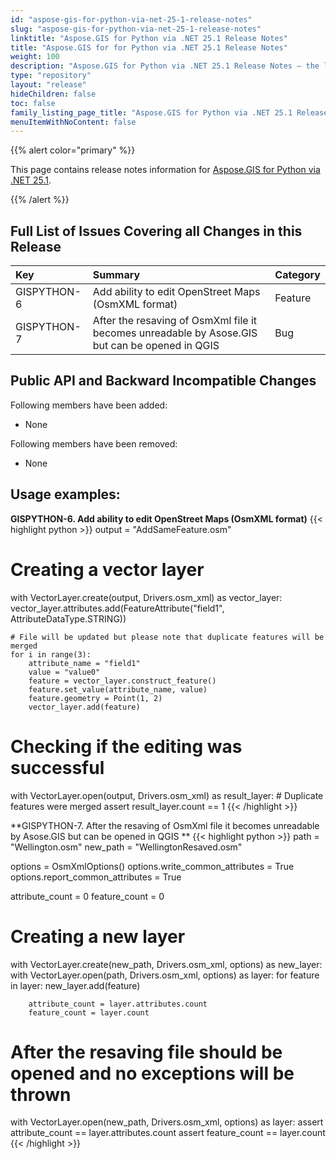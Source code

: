 ```yaml
---
id: "aspose-gis-for-python-via-net-25-1-release-notes"
slug: "aspose-gis-for-python-via-net-25-1-release-notes"
linktitle: "Aspose.GIS for Python via .NET 25.1 Release Notes"
title: "Aspose.GIS for for Python via .NET 25.1 Release Notes"
weight: 100
description: "Aspose.GIS for Python via .NET 25.1 Release Notes – the latest updates and fixes."
type: "repository"
layout: "release"
hideChildren: false
toc: false
family_listing_page_title: "Aspose.GIS for Python via .NET 25.1 Release Notes"
menuItemWithNoContent: false
---
```


{{% alert color="primary" %}}

This page contains release notes information for [Aspose.GIS for Python via .NET 25.1](https://pypi.org/project/aspose-gis-net/).

{{% /alert %}}

## **Full List of Issues Covering all Changes in this Release**

|**Key**    |**Summary**                                                                                                                             |**Category**|
|:--------- |:---------------------------------------------------------------------------------------------------------------------------------------|:-----------|
|GISPYTHON-6| Add ability to edit OpenStreet Maps (OsmXML format)                                                                                    |Feature     |
|GISPYTHON-7| After the resaving of OsmXml file it becomes unreadable by Asose.GIS but can be opened in QGIS                                         |Bug         |

## **Public API and Backward Incompatible Changes**
Following members have been added:

* None

Following members have been removed:
* None


## **Usage examples:**

**GISPYTHON-6. Add ability to edit OpenStreet Maps (OsmXML format)**
{{< highlight python >}}
output = "AddSameFeature.osm"

# Creating a vector layer
with VectorLayer.create(output, Drivers.osm_xml) as vector_layer:
    vector_layer.attributes.add(FeatureAttribute("field1", AttributeDataType.STRING))

    # File will be updated but please note that duplicate features will be merged
    for i in range(3):
        attribute_name = "field1"
        value = "value0"
        feature = vector_layer.construct_feature()
        feature.set_value(attribute_name, value)
        feature.geometry = Point(1, 2)
        vector_layer.add(feature)

# Checking if the editing was successful
with VectorLayer.open(output, Drivers.osm_xml) as result_layer:
    # Duplicate features were merged
    assert result_layer.count == 1
{{< /highlight >}}

**GISPYTHON-7. After the resaving of OsmXml file it becomes unreadable by Asose.GIS but can be opened in QGIS **
{{< highlight python >}}
path = "Wellington.osm"
new_path = "WellingtonResaved.osm"

options = OsmXmlOptions()
options.write_common_attributes = True
options.report_common_attributes = True

attribute_count = 0
feature_count = 0

# Creating a new layer
with VectorLayer.create(new_path, Drivers.osm_xml, options) as new_layer:
	with VectorLayer.open(path, Drivers.osm_xml, options) as layer:
		for feature in layer:
			new_layer.add(feature)

		attribute_count = layer.attributes.count
		feature_count = layer.count

# After the resaving file should be opened and no exceptions will be thrown
with VectorLayer.open(new_path, Drivers.osm_xml, options) as layer:
	assert attribute_count == layer.attributes.count
	assert feature_count == layer.count
{{< /highlight >}}
